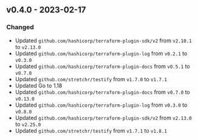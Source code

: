 ## v0.4.0 - 2023-02-17

### Changed

* Updated `github.com/hashicorp/terraform-plugin-sdk/v2` from `v2.10.1` to `v2.13.0`
* Updated `github.com/hashicorp/terraform-plugin-log` from `v0.2.1` to `v0.3.0`
* Updated `github.com/hashicorp/terraform-plugin-docs` from `v0.5.1` to `v0.7.0`
* Updated `github.com/stretchr/testify` from `v1.7.0` to `v1.7.1`
* Updated Go to 1.18
* Updated `github.com/hashicorp/terraform-plugin-docs` from `v0.7.0` to `v0.13.0`
* Updated `github.com/hashicorp/terraform-plugin-log` from `v0.3.0` to `v0.8.0`
* Updated `github.com/hashicorp/terraform-plugin-sdk/v2` from `v2.13.0` to `v2.25.0`
* Updated `github.com/stretchr/testify` from `v1.7.1` to `v1.8.1`
